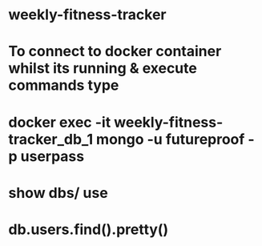# weekly-fitness-tracker


# To connect to docker container whilst its running & execute commands type
# docker exec -it weekly-fitness-tracker_db_1 mongo -u futureproof -p userpass
# show dbs/ use <dbs name>
# db.users.find().pretty()

